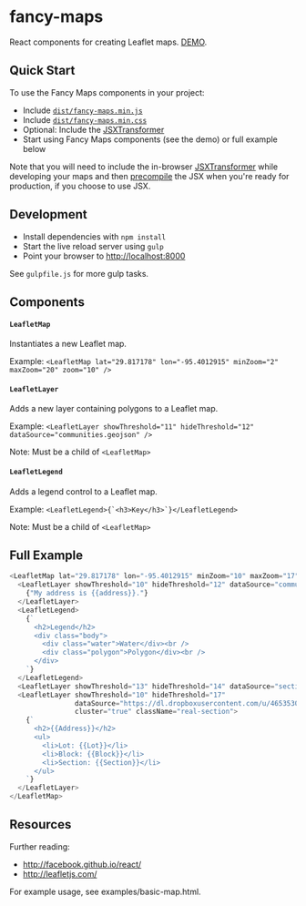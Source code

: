 # fancy-maps
React components for creating Leaflet maps. [DEMO](http://poetic.github.io/fancy-maps/).

Quick Start
-----------
To use the Fancy Maps components in your project:
  - Include [`dist/fancy-maps.min.js`](https://rawgit.com/poetic/fancy-maps/master/dist/fancy-maps.min.js)
  - Include [`dist/fancy-maps.min.css`](https://rawgit.com/poetic/fancy-maps/master/dist/fancy-maps.min.css)
  - Optional: Include the [JSXTransformer](https://cdnjs.cloudflare.com/ajax/libs/react/0.13.3/JSXTransformer.js)
  - Start using Fancy Maps components (see the demo) or full example below

Note that you will need to include the in-browser [JSXTransformer](https://facebook.github.io/react/docs/tooling-integration.html#in-browser-jsx-transform) while developing your maps and then [precompile](https://facebook.github.io/react/docs/tooling-integration.html#productionizing-precompiled-jsx) the JSX when you're ready for production, if you choose to use JSX.

Development
-----
  - Install dependencies with `npm install`
  - Start the live reload server using `gulp`
  - Point your browser to [http://localhost:8000](http://localhost:8000)

See `gulpfile.js` for more gulp tasks.

Components
----------
#### `LeafletMap`
Instantiates a new Leaflet map.

Example: `<LeafletMap lat="29.817178" lon="-95.4012915" minZoom="2" maxZoom="20" zoom="10" />`

#### `LeafletLayer`
Adds a new layer containing polygons to a Leaflet map.

Example: `<LeafletLayer showThreshold="11" hideThreshold="12" dataSource="communities.geojson" />`

Note: Must be a child of `<LeafletMap>`

#### `LeafletLegend`
Adds a legend control to a Leaflet map.

Example: ``<LeafletLegend>{`<h3>Key</h3>`}</LeafletLegend>``

Note: Must be a child of `<LeafletMap>`

Full Example
------------
```javascript
<LeafletMap lat="29.817178" lon="-95.4012915" minZoom="10" maxZoom="17" zoom="10">
  <LeafletLayer showThreshold="10" hideThreshold="12" dataSource="communities.geojson">
    {"My address is {{address}}."}
  </LeafletLayer>
  <LeafletLegend>
    {`
      <h2>Legend</h2>
      <div class="body">
        <div class="water">Water</div><br />
        <div class="polygon">Polygon</div><br />
      </div>
    `}
  </LeafletLegend>
  <LeafletLayer showThreshold="13" hideThreshold="14" dataSource="sections.geojson" />
  <LeafletLayer showThreshold="10" hideThreshold="17"
                dataSource="https://dl.dropboxusercontent.com/u/46535302/Section%2012.geojson"
                cluster="true" className="real-section">
    {`
      <h2>{{Address}}</h2>
      <ul>
        <li>Lot: {{Lot}}</li>
        <li>Block: {{Block}}</li>
        <li>Section: {{Section}}</li>
      </ul>
    `}
  </LeafletLayer>
</LeafletMap>
```

Resources
---------
Further reading:
  - http://facebook.github.io/react/
  - http://leafletjs.com/

For example usage, see examples/basic-map.html.
